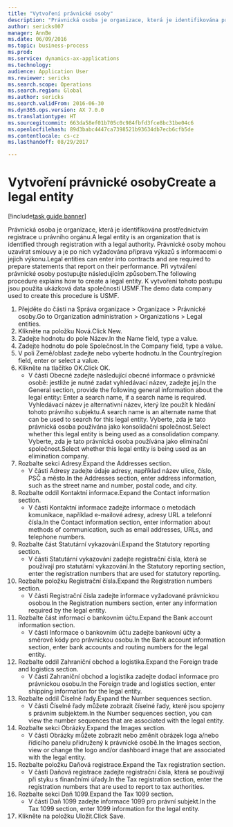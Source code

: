 ```yaml
--- 
title: "Vytvoření právnické osoby"
description: "Právnická osoba je organizace, která je identifikována prostřednictvím registrace u právního orgánu."
author: sericks007
manager: AnnBe
ms.date: 06/09/2016
ms.topic: business-process
ms.prod: 
ms.service: dynamics-ax-applications
ms.technology: 
audience: Application User
ms.reviewer: sericks
ms.search.scope: Operations
ms.search.region: Global
ms.author: sericks
ms.search.validFrom: 2016-06-30
ms.dyn365.ops.version: AX 7.0.0
ms.translationtype: HT
ms.sourcegitcommit: 663da58ef01b705c0c984fbfd3fce8bc31be04c6
ms.openlocfilehash: 89d3babc4447ca7398521b93634db7ecb6cfb5de
ms.contentlocale: cs-cz
ms.lasthandoff: 08/29/2017

---
```

# <a name="create-a-legal-entity"></a><span data-ttu-id="a3cb9-103">Vytvoření právnické osoby</span><span class="sxs-lookup"><span data-stu-id="a3cb9-103">Create a legal entity</span></span>

[!include[task guide banner](../../includes/task-guide-banner.md)]

<span data-ttu-id="a3cb9-104">Právnická osoba je organizace, která je identifikována prostřednictvím registrace u právního orgánu.</span><span class="sxs-lookup"><span data-stu-id="a3cb9-104">A legal entity is an organization that is identified through registration with a legal authority.</span></span> <span data-ttu-id="a3cb9-105">Právnické osoby mohou uzavírat smlouvy a je po nich vyžadována příprava výkazů s informacemi o jejich výkonu.</span><span class="sxs-lookup"><span data-stu-id="a3cb9-105">Legal entities can enter into contracts and are required to prepare statements that report on their performance.</span></span> <span data-ttu-id="a3cb9-106">Při vytváření právnické osoby postupujte následujícím způsobem.</span><span class="sxs-lookup"><span data-stu-id="a3cb9-106">The following procedure explains how to create a legal entity.</span></span> <span data-ttu-id="a3cb9-107">K vytvoření tohoto postupu jsou použita ukázková data společnosti USMF.</span><span class="sxs-lookup"><span data-stu-id="a3cb9-107">The demo data company used to create this procedure is USMF.</span></span>

1. <span data-ttu-id="a3cb9-108">Přejděte do části na Správa organizace > Organizace > Právnické osoby.</span><span class="sxs-lookup"><span data-stu-id="a3cb9-108">Go to Organization administration > Organizations > Legal entities.</span></span>
2. <span data-ttu-id="a3cb9-109">Klikněte na položku Nová.</span><span class="sxs-lookup"><span data-stu-id="a3cb9-109">Click New.</span></span>
3. <span data-ttu-id="a3cb9-110">Zadejte hodnotu do pole Název.</span><span class="sxs-lookup"><span data-stu-id="a3cb9-110">In the Name field, type a value.</span></span>
4. <span data-ttu-id="a3cb9-111">Zadejte hodnotu do pole Společnost.</span><span class="sxs-lookup"><span data-stu-id="a3cb9-111">In the Company field, type a value.</span></span>
5. <span data-ttu-id="a3cb9-112">V poli Země/oblast zadejte nebo vyberte hodnotu.</span><span class="sxs-lookup"><span data-stu-id="a3cb9-112">In the Country/region field, enter or select a value.</span></span>
6. <span data-ttu-id="a3cb9-113">Klikněte na tlačítko OK.</span><span class="sxs-lookup"><span data-stu-id="a3cb9-113">Click OK.</span></span>
    * <span data-ttu-id="a3cb9-114">V části Obecné zadejte následující obecné informace o právnické osobě: jestliže je nutné zadat vyhledávací název, zadejte jej.</span><span class="sxs-lookup"><span data-stu-id="a3cb9-114">In the General section, provide the following general information about the legal entity: Enter a search name, if a search name is required.</span></span> <span data-ttu-id="a3cb9-115">Vyhledávací název je alternativní název, který lze použít k hledání tohoto právního subjektu.</span><span class="sxs-lookup"><span data-stu-id="a3cb9-115">A search name is an alternate name that can be used to search for this legal entity.</span></span> <span data-ttu-id="a3cb9-116">Vyberte, zda je tato právnická osoba používána jako konsolidační společnost.</span><span class="sxs-lookup"><span data-stu-id="a3cb9-116">Select whether this legal entity is being used as a consolidation company.</span></span> <span data-ttu-id="a3cb9-117">Vyberte, zda je tato právnická osoba používána jako eliminační společnost.</span><span class="sxs-lookup"><span data-stu-id="a3cb9-117">Select whether this legal entity is being used as an elimination company.</span></span>  
7. <span data-ttu-id="a3cb9-118">Rozbalte sekci Adresy.</span><span class="sxs-lookup"><span data-stu-id="a3cb9-118">Expand the Addresses section.</span></span>
    * <span data-ttu-id="a3cb9-119">V části Adresy zadejte údaje adresy, například název ulice, číslo, PSČ a město.</span><span class="sxs-lookup"><span data-stu-id="a3cb9-119">In the Addresses section, enter address information, such as the street name and number, postal code, and city.</span></span>  
8. <span data-ttu-id="a3cb9-120">Rozbalte oddíl Kontaktní informace.</span><span class="sxs-lookup"><span data-stu-id="a3cb9-120">Expand the Contact information section.</span></span>
    * <span data-ttu-id="a3cb9-121">V části Kontaktní informace zadejte informace o metodách komunikace, například e-mailové adresy, adresy URL a telefonní čísla.</span><span class="sxs-lookup"><span data-stu-id="a3cb9-121">In the Contact information section, enter information about methods of communication, such as email addresses, URLs, and telephone numbers.</span></span>  
9. <span data-ttu-id="a3cb9-122">Rozbalte část Statutární vykazování.</span><span class="sxs-lookup"><span data-stu-id="a3cb9-122">Expand the Statutory reporting section.</span></span>
    * <span data-ttu-id="a3cb9-123">V části Statutární vykazování zadejte registrační čísla, která se používají pro statutární vykazování.</span><span class="sxs-lookup"><span data-stu-id="a3cb9-123">In the Statutory reporting section, enter the registration numbers that are used for statutory reporting.</span></span>  
10. <span data-ttu-id="a3cb9-124">Rozbalte položku Registrační čísla.</span><span class="sxs-lookup"><span data-stu-id="a3cb9-124">Expand the Registration numbers section.</span></span>
    * <span data-ttu-id="a3cb9-125">V části Registrační čísla zadejte informace vyžadované právnickou osobou.</span><span class="sxs-lookup"><span data-stu-id="a3cb9-125">In the Registration numbers section, enter any information required by the legal entity.</span></span>  
11. <span data-ttu-id="a3cb9-126">Rozbalte část informací o bankovním účtu.</span><span class="sxs-lookup"><span data-stu-id="a3cb9-126">Expand the Bank account information section.</span></span>
    * <span data-ttu-id="a3cb9-127">V části Informace o bankovním účtu zadejte bankovní účty a směrové kódy pro právnickou osobu.</span><span class="sxs-lookup"><span data-stu-id="a3cb9-127">In the Bank account information section, enter bank accounts and routing numbers for the legal entity.</span></span>  
12. <span data-ttu-id="a3cb9-128">Rozbalte oddíl Zahraniční obchod a logistika.</span><span class="sxs-lookup"><span data-stu-id="a3cb9-128">Expand the Foreign trade and logistics section.</span></span>
    * <span data-ttu-id="a3cb9-129">V části Zahraniční obchod a logistika zadejte dodací informace pro právnickou osobu.</span><span class="sxs-lookup"><span data-stu-id="a3cb9-129">In the Foreign trade and logistics section, enter shipping information for the legal entity.</span></span>  
13. <span data-ttu-id="a3cb9-130">Rozbalte oddíl Číselné řady.</span><span class="sxs-lookup"><span data-stu-id="a3cb9-130">Expand the Number sequences section.</span></span>
    * <span data-ttu-id="a3cb9-131">V části Číselné řady můžete zobrazit číselné řady, které jsou spojeny s právním subjektem.</span><span class="sxs-lookup"><span data-stu-id="a3cb9-131">In the Number sequences section, you can view the number sequences that are associated with the legal entity.</span></span>  
14. <span data-ttu-id="a3cb9-132">Rozbalte sekci Obrázky.</span><span class="sxs-lookup"><span data-stu-id="a3cb9-132">Expand the Images section.</span></span>
    * <span data-ttu-id="a3cb9-133">V části Obrázky můžete zobrazit nebo změnit obrázek loga a/nebo řídicího panelu přidružený k právnické osobě.</span><span class="sxs-lookup"><span data-stu-id="a3cb9-133">In the Images section, view or change the logo and/or dashboard image that are associated with the legal entity.</span></span>  
15. <span data-ttu-id="a3cb9-134">Rozbalte položku Daňová registrace.</span><span class="sxs-lookup"><span data-stu-id="a3cb9-134">Expand the Tax registration section.</span></span>
    * <span data-ttu-id="a3cb9-135">V části Daňová registrace zadejte registrační čísla, která se používají při styku s finančními úřady.</span><span class="sxs-lookup"><span data-stu-id="a3cb9-135">In the Tax registration section, enter the registration numbers that are used to report to tax authorities.</span></span>  
16. <span data-ttu-id="a3cb9-136">Rozbalte sekci Daň 1099.</span><span class="sxs-lookup"><span data-stu-id="a3cb9-136">Expand the Tax 1099 section.</span></span>
    * <span data-ttu-id="a3cb9-137">V části Daň 1099 zadejte informace 1099 pro právní subjekt.</span><span class="sxs-lookup"><span data-stu-id="a3cb9-137">In the Tax 1099 section, enter 1099 information for the legal entity.</span></span>  
17. <span data-ttu-id="a3cb9-138">Klikněte na položku Uložit.</span><span class="sxs-lookup"><span data-stu-id="a3cb9-138">Click Save.</span></span>


